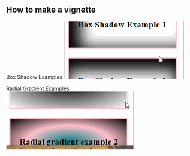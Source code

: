 ## How to make a vignette

Box Shadow Examples
![](vignette.gif)

Radial Gradient Examples
![](vignette2.gif)
